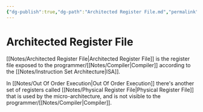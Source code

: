 ```yaml
---
{"dg-publish":true,"dg-path":"Architected Register File.md","permalink":"/architected-register-file/","tags":[null]}
---
```




# Architected Register File
[[Notes/Architected Register File\|Architected Register File]] is the register file exposed to the programmer/[[Notes/Compiler\|Compiler]] according to the [[Notes/Instruction Set Architecture\|ISA]].

In [[Notes/Out Of Order Execution\|Out Of Order Execution]] there's another set of registers called [[Notes/Physical Register File\|Physical Register File]] that is used by the micro-architecture, and is not visible to the programmer/[[Notes/Compiler\|Compiler]].
